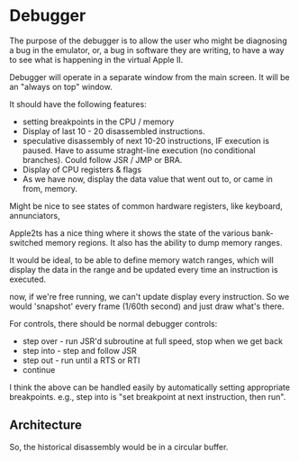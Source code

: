 # Debugger

The purpose of the debugger is to allow the user who might be diagnosing a bug in the emulator, or, a bug in software they are writing, to have a way to see what is happening in the virtual Apple II.

Debugger will operate in a separate window from the main screen. It will be an "always on top" window.

It should have the following features:

* setting breakpoints in the CPU / memory
* Display of last 10 - 20 disassembled instructions.
* speculative disassembly of next 10-20 instructions, IF execution is paused. Have to assume straght-line execution (no conditional branches). Could follow JSR / JMP or BRA.
* Display of CPU registers & flags
* As we have now, display the data value that went out to, or came in from, memory.

Might be nice to see states of common hardware registers, like keyboard, annunciators, 

Apple2ts has a nice thing where it shows the state of the various bank-switched memory regions. It also has the ability to dump memory ranges.

It would be ideal, to be able to define memory watch ranges, which will display the data in the range and be updated every time an instruction is executed.

now, if we're free running, we can't update display every instruction. So we would 'snapshot' every frame (1/60th second) and just draw what's there.

For controls, there should be normal debugger controls:
* step over - run JSR'd subroutine at full speed, stop when we get back
* step into - step and follow JSR
* step out - run until a RTS or RTI
* continue

I think the above can be handled easily by automatically setting appropriate breakpoints. e.g., step into is "set breakpoint at next instruction, then run".

## Architecture

So, the historical disassembly would be in a circular buffer.